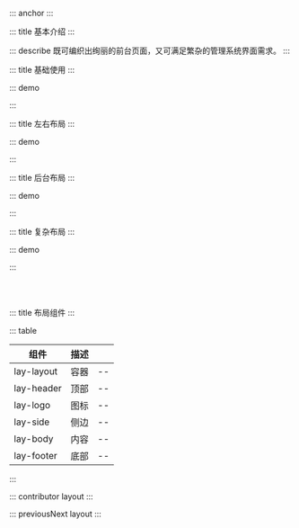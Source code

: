 ::: anchor
:::

::: title 基本介绍
:::

::: describe 既可编织出绚丽的前台页面，又可满足繁杂的管理系统界面需求。
:::

::: title 基础使用
:::

::: demo

<template>
  <lay-layout class="example">
    <lay-header>header</lay-header>
    <lay-body>content</lay-body>
    <lay-footer>footer</lay-footer>
  </lay-layout>
</template>

<script>
import { ref } from 'vue';

export default {
  setup() {

    return {
    }
  }
}
</script>

<style>
.example .layui-footer,
.example .layui-header {
  line-height: 60px;
  text-align: center;
  background: #87ca9a;
  color: white;
}
.example .layui-side {
  display: flex;
  background: #77c38c;
  align-items: center;
  justify-content: center;
  color: white;
}
.example .layui-body {
  display: flex;
  background: #5FB878;
  align-items: center;
  justify-content: center;
  color: white;
}
</style>

:::

::: title 左右布局
:::
 
::: demo

<template>
  <lay-layout class="example">
    <lay-side>left</lay-side>
    <lay-body>content</lay-body>
    <lay-side>right</lay-side>
  </lay-layout>
</template>

<script>
import { ref } from 'vue';

export default {
  setup() {

    return {
    }
  }
}
</script>
<style>
.example .layui-footer,
.example .layui-header {
  line-height: 60px;
  text-align: center;
  background: #87ca9a;
  color: white;
}
.example .layui-side {
  display: flex;
  background: #77c38c;
  align-items: center;
  justify-content: center;
  color: white;
}
.example .layui-body {
  display: flex;
  background: #5FB878;
  align-items: center;
  justify-content: center;
  color: white;
}
</style>

:::

::: title 后台布局
:::

::: demo

<template>
  <lay-layout class="example">
    <lay-header>header</lay-header>
    <lay-layout>
      <lay-side>side</lay-side>
      <lay-body>content</lay-body>
    </lay-layout>
  </lay-layout>
</template>

<script>
import { ref } from 'vue';

export default {
  setup() {

    return {
    }
  }
}
</script>
<style>
.example .layui-footer,
.example .layui-header {
  line-height: 60px;
  text-align: center;
  background: #87ca9a;
  color: white;
}
.example .layui-side {
  display: flex;
  background: #77c38c;
  align-items: center;
  justify-content: center;
  color: white;
}
.example .layui-body {
  display: flex;
  background: #5FB878;
  align-items: center;
  justify-content: center;
  color: white;
}
</style>

:::

::: title 复杂布局
:::

::: demo

<template>
  <lay-layout class="example">
    <lay-side>side</lay-side>
    <lay-layout>
      <lay-header>header</lay-header>
      <lay-body>body</lay-body>
      <lay-footer>footer</lay-footer>
    </lay-layout>
  </lay-layout>
  <hr>
  <lay-layout class="example">
    <lay-layout>
      <lay-header>header</lay-header>
      <lay-body>body</lay-body>
      <lay-footer>footer</lay-footer>
    </lay-layout>
    <lay-side>side</lay-side>
  </lay-layout>
  <hr>
  <lay-layout class="example">
    <lay-header>Header</lay-header>
    <lay-body>
      <lay-layout>
        <lay-side>Left</lay-side>
        <lay-body>Content</lay-body>
      </lay-layout>
    </lay-body>
    <lay-footer>Footer</lay-footer>
  </lay-layout>
  <hr>
  <lay-layout class="example">
    <lay-header>Header</lay-header>
    <lay-body>
      <lay-layout>
        <lay-body>Content</lay-body>
        <lay-side>Right</lay-side>
      </lay-layout>
    </lay-body>
    <lay-footer>Footer</lay-footer>
  </lay-layout>
</template>

<script>
import { ref } from 'vue';

export default {
  setup() {

    return {
    }
  }
}
</script>
<style>
.example .layui-footer,
.example .layui-header {
  line-height: 60px;
  text-align: center;
  background: #87ca9a;
  color: white;
}
.example .layui-side {
  display: flex;
  background: #77c38c;
  align-items: center;
  justify-content: center;
  color: white;
}
.example .layui-body {
  display: flex;
  background: #5FB878;
  align-items: center;
  justify-content: center;
  color: white;
}
</style>

:::

<br>
<br>

::: title 布局组件
:::

::: table

| 组件       | 描述 |     |
| ---------- | ---- | --- |
| lay-layout | 容器 | --  |
| lay-header | 顶部 | --  |
| lay-logo   | 图标 | --  |
| lay-side   | 侧边 | --  |
| lay-body   | 内容 | --  |
| lay-footer | 底部 | --  |

:::

::: contributor layout
:::  

::: previousNext layout
:::